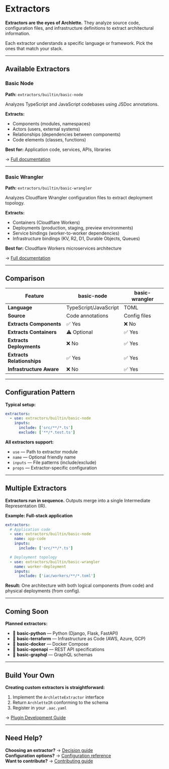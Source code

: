 # Extractors

**Extractors are the eyes of Archlette.** They analyze source code, configuration files, and infrastructure definitions to extract architectural information.

Each extractor understands a specific language or framework. Pick the ones that match your stack.

---

## Available Extractors

### Basic Node

**Path:** `extractors/builtin/basic-node`

Analyzes TypeScript and JavaScript codebases using JSDoc annotations.

**Extracts:**

- Components (modules, namespaces)
- Actors (users, external systems)
- Relationships (dependencies between components)
- Code elements (classes, functions)

**Best for:** Application code, services, APIs, libraries

→ [Full documentation](basic-node.md)

---

### Basic Wrangler

**Path:** `extractors/builtin/basic-wrangler`

Analyzes Cloudflare Wrangler configuration files to extract deployment topology.

**Extracts:**

- Containers (Cloudflare Workers)
- Deployments (production, staging, preview environments)
- Service bindings (worker-to-worker dependencies)
- Infrastructure bindings (KV, R2, D1, Durable Objects, Queues)

**Best for:** Cloudflare Workers microservices architecture

→ [Full documentation](basic-wrangler.md)

---

## Comparison

| Feature                    | basic-node            | basic-wrangler |
| -------------------------- | --------------------- | -------------- |
| **Language**               | TypeScript/JavaScript | TOML           |
| **Source**                 | Code annotations      | Config files   |
| **Extracts Components**    | ✅ Yes                | ❌ No          |
| **Extracts Containers**    | ⚠️ Optional           | ✅ Yes         |
| **Extracts Deployments**   | ❌ No                 | ✅ Yes         |
| **Extracts Relationships** | ✅ Yes                | ✅ Yes         |
| **Infrastructure Aware**   | ❌ No                 | ✅ Yes         |

---

## Configuration Pattern

**Typical setup:**

```yaml
extractors:
  - use: extractors/builtin/basic-node
    inputs:
      include: ['src/**/*.ts']
      exclude: ['**/*.test.ts']
```

**All extractors support:**

- `use` — Path to extractor module
- `name` — Optional friendly name
- `inputs` — File patterns (include/exclude)
- `props` — Extractor-specific configuration

---

## Multiple Extractors

**Extractors run in sequence.** Outputs merge into a single Intermediate Representation (IR).

**Example: Full-stack application**

```yaml
extractors:
  # Application code
  - use: extractors/builtin/basic-node
    name: app-code
    inputs:
      include: ['src/**/*.ts']

  # Deployment topology
  - use: extractors/builtin/basic-wrangler
    name: worker-deployment
    inputs:
      include: ['iac/workers/**/*.toml']
```

**Result:** One architecture with both logical components (from code) and physical deployments (from config).

---

## Coming Soon

**Planned extractors:**

- 🔸 **basic-python** — Python (Django, Flask, FastAPI)
- 🔸 **basic-terraform** — Infrastructure as Code (AWS, Azure, GCP)
- 🔸 **basic-docker** — Docker Compose
- 🔸 **basic-openapi** — REST API specifications
- 🔸 **basic-graphql** — GraphQL schemas

---

## Build Your Own

**Creating custom extractors is straightforward:**

1. Implement the `ArchletteExtractor` interface
2. Return `ArchletteIR` conforming to the schema
3. Register in your `.aac.yaml`

→ [Plugin Development Guide](../plugins/extractors.md)

---

## Need Help?

**Choosing an extractor?** → [Decision guide](../getting-started/choosing-extractors.md)  
**Configuration options?** → [Configuration reference](../guide/configuration.md)  
**Want to contribute?** → [Contributing guide](../../CONTRIBUTING.md)
